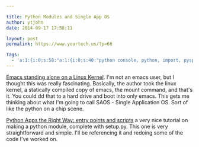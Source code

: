 ```yaml
---

title: Python Modules and Single App OS
author: ytjohn
date: 2014-09-17 17:58:11

layout: post
permalink: https://www.yourtech.us/?p=66

Tags:
  - 'a:1:{i:0;s:58:"a:1:{i:0;s:40:"python console, python, import, pysphere";}";}'
---
```

[Emacs standing alone on a Linux Kernel](http://www.informatimago.com/linux/emacs-on-user-mode-linux.html?repost). I'm not an emacs user, but I thought this was really fascinating. Basically, the author took the linux kernel, a statically compiled copy of emacs, the mount command, and that's it. You could dd that to a hard drive and boot into only emacs. This gets me thinking about what I'm going to call SAOS - Single Application OS. Sort of like the python on a chip scene.

[Python Apps the Right Way: entry points and scripts](http://chriswarrick.com/blog/2014/09/15/python-apps-the-right-way-entry_points-and-scripts/) a very nice tutorial on making a python module, complete with setup.py. This one is very straightforward and simple. I'll be referencing it and redoing some of the code I've worked on.
